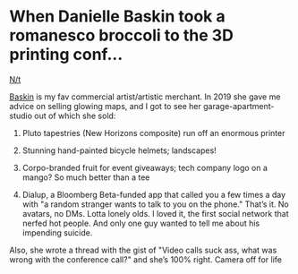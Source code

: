 # When Danielle Baskin took a romanesco broccoli to the 3D printing conf...

[N/t](https://twitter.com/djbaskin/status/1214239123768107009?lang=en)


[Baskin](https://daniellebaskin.com/) is my fav commercial artist/artistic merchant. In 2019 she gave me advice on selling glowing maps, and I got to see her garage-apartment-studio out of which she sold:

1. Pluto tapestries (New Horizons composite) run off an enormous printer

1. Stunning hand-painted bicycle helmets; landscapes!

1. Corpo-branded fruit for event giveaways; tech company logo on a mango? So much better than a tee

1. Dialup, a Bloomberg Beta-funded app that called you a few times a day with "a random stranger wants to talk to you on the phone." That’s it. No avatars, no DMs. Lotta lonely olds. I loved it, the first social network that nerfed hot people. And only one guy wanted to tell me about his impending suicide.
        
Also, she wrote a thread with the gist of "Video calls suck ass, what was wrong with the conference call?" and she’s 100% right. Camera off for life
